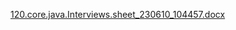 [120.core.java.Interviews.sheet_230610_104457.docx](https://github.com/Nishita-Maheshwari/JavaInterviewCodingQuestion/files/11713398/120.core.java.Interviews.sheet_230610_104457.docx)
